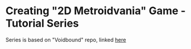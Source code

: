 <!-- TODO: Update with details of Series (numbering etc) -->

# Creating "2D Metroidvania" Game - Tutorial Series

Series is based on "Voidbound" repo, linked [here](https://github.com/thoth-tech/Voidbound)
